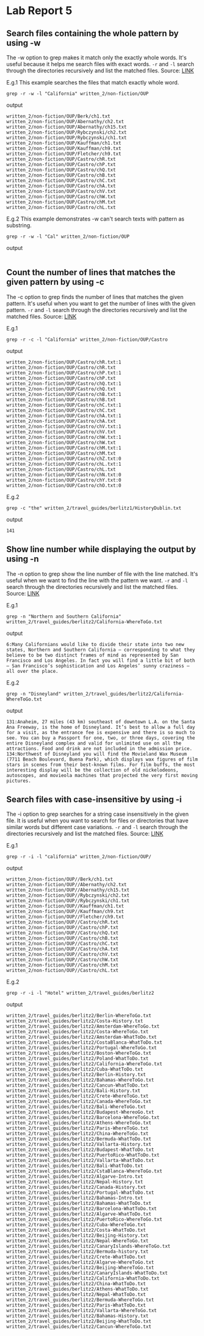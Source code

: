# Lab Report 5
## Search files containing the whole pattern by using -w
The -w option to grep makes it match only the exactly whole words. It's useful because it helps me search files with exact words. `-r` and `-l` search through the directories recursively and list the matched files. Source: [LINK](https://www.geeksforgeeks.org/grep-command-in-unixlinux/)

E.g.1 This example searches the files that match exactly whole word.
```
grep -r -w -l "California" written_2/non-fiction/OUP 
```

output
```
written_2/non-fiction/OUP/Berk/ch1.txt
written_2/non-fiction/OUP/Abernathy/ch2.txt
written_2/non-fiction/OUP/Abernathy/ch15.txt
written_2/non-fiction/OUP/Rybczynski/ch2.txt
written_2/non-fiction/OUP/Rybczynski/ch1.txt
written_2/non-fiction/OUP/Kauffman/ch1.txt
written_2/non-fiction/OUP/Kauffman/ch9.txt
written_2/non-fiction/OUP/Fletcher/ch9.txt
written_2/non-fiction/OUP/Castro/chR.txt
written_2/non-fiction/OUP/Castro/chP.txt
written_2/non-fiction/OUP/Castro/chQ.txt
written_2/non-fiction/OUP/Castro/chB.txt
written_2/non-fiction/OUP/Castro/chC.txt
written_2/non-fiction/OUP/Castro/chA.txt
written_2/non-fiction/OUP/Castro/chV.txt
written_2/non-fiction/OUP/Castro/chW.txt
written_2/non-fiction/OUP/Castro/chM.txt
written_2/non-fiction/OUP/Castro/chL.txt
```

E.g.2 This example demonstrates -w can't search texts with pattern as substring.
```
grep -r -w -l "Cal" written_2/non-fiction/OUP 
```

output
```

```


## Count the number of lines that matches the given pattern by using -c
The -c option to grep finds the number of lines that matches the given pattern. It's useful when you want to get the number of lines with the given pattern. `-r` and `-l` search through the directories recursively and list the matched files. Source: [LINK](https://www.geeksforgeeks.org/grep-command-in-unixlinux/)

E.g.1
```
grep -r -c -l "California" written_2/non-fiction/OUP/Castro 
```

output
```
written_2/non-fiction/OUP/Castro/chR.txt:1
written_2/non-fiction/OUP/Castro/chR.txt
written_2/non-fiction/OUP/Castro/chP.txt:1
written_2/non-fiction/OUP/Castro/chP.txt
written_2/non-fiction/OUP/Castro/chQ.txt:1
written_2/non-fiction/OUP/Castro/chQ.txt
written_2/non-fiction/OUP/Castro/chB.txt:1
written_2/non-fiction/OUP/Castro/chB.txt
written_2/non-fiction/OUP/Castro/chC.txt:1
written_2/non-fiction/OUP/Castro/chC.txt
written_2/non-fiction/OUP/Castro/chA.txt:1
written_2/non-fiction/OUP/Castro/chA.txt
written_2/non-fiction/OUP/Castro/chV.txt:1
written_2/non-fiction/OUP/Castro/chV.txt
written_2/non-fiction/OUP/Castro/chW.txt:1
written_2/non-fiction/OUP/Castro/chW.txt
written_2/non-fiction/OUP/Castro/chM.txt:1
written_2/non-fiction/OUP/Castro/chM.txt
written_2/non-fiction/OUP/Castro/chZ.txt:0
written_2/non-fiction/OUP/Castro/chL.txt:1
written_2/non-fiction/OUP/Castro/chL.txt
written_2/non-fiction/OUP/Castro/chN.txt:0
written_2/non-fiction/OUP/Castro/chY.txt:0
written_2/non-fiction/OUP/Castro/chO.txt:0
```

E.g.2
```
grep -c "the" written_2/travel_guides/berlitz1/HistoryDublin.txt
```

output
```
141
```


## Show line number while displaying the output by using -n
The -n option to grep show the line number of file with the line matched. It's useful when we want to find the line with the pattern we want. `-r` and `-l` search through the directories recursively and list the matched files. Source: [LINK]([https://linuxconfig.org/how-to-use-find-command-to-search-for-files-based-on-file-size](https://www.geeksforgeeks.org/grep-command-in-unixlinux/))

E.g.1
```
grep -n "Northern and Southern California" written_2/travel_guides/berlitz2/California-WhereToGo.txt
```

output
```
6:Many Californians would like to divide their state into two new states, Northern and Southern California — corresponding to what they believe to be two distinct frames of mind as represented by San Francisco and Los Angeles. In fact you will find a little bit of both — San Francisco’s sophistication and Los Angeles’ sunny craziness — all over the place.
```

E.g.2
```
grep -n "Disneyland" written_2/travel_guides/berlitz2/California-WhereToGo.txt
```

output
```
131:Anaheim, 27 miles (43 km) southeast of downtown L.A. on the Santa Ana Freeway, is the home of Disneyland. It’s best to allow a full day for a visit, as the entrance fee is expensive and there is so much to see. You can buy a Passport for one, two, or three days, covering the entire Disneyland complex and valid for unlimited use on all the attractions. Food and drink are not included in the admission price.
134:Northwest of Disneyland you will find the Movieland Wax Museum (7711 Beach Boulevard, Buena Park), which displays wax figures of film stars in scenes from their best-known films. For film buffs, the most interesting display will be the collection of old nickelodeons, autoscopes, and movieola machines that projected the very first moving pictures.
```


## Search files with case-insensitive by using -i
The -i option to grep searches for a string case insensitively in the given file. It is useful when you want to search for files or directories that have similar words but different case variations. `-r` and `-l` search through the directories recursively and list the matched files. Source: [LINK]([https://chat.openai.com/chat](https://www.geeksforgeeks.org/grep-command-in-unixlinux/))

E.g.1
```
grep -r -i -l "california" written_2/non-fiction/OUP/
```

output
```
written_2/non-fiction/OUP//Berk/ch1.txt
written_2/non-fiction/OUP//Abernathy/ch2.txt
written_2/non-fiction/OUP//Abernathy/ch15.txt
written_2/non-fiction/OUP//Rybczynski/ch2.txt
written_2/non-fiction/OUP//Rybczynski/ch1.txt
written_2/non-fiction/OUP//Kauffman/ch1.txt
written_2/non-fiction/OUP//Kauffman/ch9.txt
written_2/non-fiction/OUP//Fletcher/ch9.txt
written_2/non-fiction/OUP//Castro/chR.txt
written_2/non-fiction/OUP//Castro/chP.txt
written_2/non-fiction/OUP//Castro/chQ.txt
written_2/non-fiction/OUP//Castro/chB.txt
written_2/non-fiction/OUP//Castro/chC.txt
written_2/non-fiction/OUP//Castro/chA.txt
written_2/non-fiction/OUP//Castro/chV.txt
written_2/non-fiction/OUP//Castro/chW.txt
written_2/non-fiction/OUP//Castro/chM.txt
written_2/non-fiction/OUP//Castro/chL.txt
```

E.g.2
```
grep -r -i -l "Hotel" written_2/travel_guides/berlitz2
```

output
```
written_2/travel_guides/berlitz2/Berlin-WhereToGo.txt
written_2/travel_guides/berlitz2/Costa-History.txt
written_2/travel_guides/berlitz2/Amsterdam-WhereToGo.txt
written_2/travel_guides/berlitz2/Costa-WhereToGo.txt
written_2/travel_guides/berlitz2/Amsterdam-WhatToDo.txt
written_2/travel_guides/berlitz2/CostaBlanca-WhatToDo.txt
written_2/travel_guides/berlitz2/Portugal-WhereToGo.txt
written_2/travel_guides/berlitz2/Boston-WhereToGo.txt
written_2/travel_guides/berlitz2/Poland-WhatToDo.txt
written_2/travel_guides/berlitz2/California-WhereToGo.txt
written_2/travel_guides/berlitz2/Cuba-WhatToDo.txt
written_2/travel_guides/berlitz2/Berlin-History.txt
written_2/travel_guides/berlitz2/Bahamas-WhereToGo.txt
written_2/travel_guides/berlitz2/Cancun-WhatToDo.txt
written_2/travel_guides/berlitz2/Bali-History.txt
written_2/travel_guides/berlitz2/Crete-WhereToGo.txt
written_2/travel_guides/berlitz2/Canada-WhereToGo.txt
written_2/travel_guides/berlitz2/Bali-WhereToGo.txt
written_2/travel_guides/berlitz2/Budapest-WhereoGo.txt
written_2/travel_guides/berlitz2/Barcelona-WhereToGo.txt
written_2/travel_guides/berlitz2/Athens-WhereToGo.txt
written_2/travel_guides/berlitz2/Paris-WhereToGo.txt
written_2/travel_guides/berlitz2/China-WhereToGo.txt
written_2/travel_guides/berlitz2/Bermuda-WhatToDo.txt
written_2/travel_guides/berlitz2/Vallarta-History.txt
written_2/travel_guides/berlitz2/Budapest-WhatToDo.txt
written_2/travel_guides/berlitz2/PuertoRico-WhatToDo.txt
written_2/travel_guides/berlitz2/Vallarta-WhatToDo.txt
written_2/travel_guides/berlitz2/Bali-WhatToDo.txt
written_2/travel_guides/berlitz2/CstaBlanca-WhereToGo.txt
written_2/travel_guides/berlitz2/Algarve-Intro.txt
written_2/travel_guides/berlitz2/Nepal-History.txt
written_2/travel_guides/berlitz2/Canada-History.txt
written_2/travel_guides/berlitz2/Portugal-WhatToDo.txt
written_2/travel_guides/berlitz2/Bahamas-Intro.txt
written_2/travel_guides/berlitz2/Bahamas-WhatToDo.txt
written_2/travel_guides/berlitz2/Barcelona-WhatToDo.txt
written_2/travel_guides/berlitz2/Algarve-WhatToDo.txt
written_2/travel_guides/berlitz2/PuertoRico-WhereToGo.txt
written_2/travel_guides/berlitz2/Cuba-WhereToGo.txt
written_2/travel_guides/berlitz2/Costa-WhatToDo.txt
written_2/travel_guides/berlitz2/Beijing-History.txt
written_2/travel_guides/berlitz2/Nepal-WhereToGo.txt
written_2/travel_guides/berlitz2/CanaryIslands-WhereToGo.txt
written_2/travel_guides/berlitz2/Bermuda-history.txt
written_2/travel_guides/berlitz2/Crete-WhatToDo.txt
written_2/travel_guides/berlitz2/Algarve-WhereToGo.txt
written_2/travel_guides/berlitz2/Beijing-WhereToGo.txt
written_2/travel_guides/berlitz2/CanaryIslands-WhatToDo.txt
written_2/travel_guides/berlitz2/California-WhatToDo.txt
written_2/travel_guides/berlitz2/China-WhatToDo.txt
written_2/travel_guides/berlitz2/Athens-WhatToDo.txt
written_2/travel_guides/berlitz2/Nepal-WhatToDo.txt
written_2/travel_guides/berlitz2/Bermuda-WhereToGo.txt
written_2/travel_guides/berlitz2/Paris-WhatToDo.txt
written_2/travel_guides/berlitz2/Vallarta-WhereToGo.txt
written_2/travel_guides/berlitz2/Bahamas-History.txt
written_2/travel_guides/berlitz2/Beijing-WhatToDo.txt
written_2/travel_guides/berlitz2/Cancun-WhereToGo.txt
```
